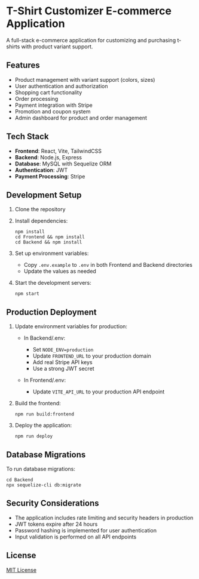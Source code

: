 # T-Shirt Customizer E-commerce Application

A full-stack e-commerce application for customizing and purchasing t-shirts with product variant support.

## Features

- Product management with variant support (colors, sizes)
- User authentication and authorization
- Shopping cart functionality
- Order processing
- Payment integration with Stripe
- Promotion and coupon system
- Admin dashboard for product and order management

## Tech Stack

- **Frontend**: React, Vite, TailwindCSS
- **Backend**: Node.js, Express
- **Database**: MySQL with Sequelize ORM
- **Authentication**: JWT
- **Payment Processing**: Stripe

## Development Setup

1. Clone the repository
2. Install dependencies:
   ```
   npm install
   cd Frontend && npm install
   cd Backend && npm install
   ```
3. Set up environment variables:
   - Copy `.env.example` to `.env` in both Frontend and Backend directories
   - Update the values as needed

4. Start the development servers:
   ```
   npm start
   ```

## Production Deployment

1. Update environment variables for production:
   - In Backend/.env:
     - Set `NODE_ENV=production`
     - Update `FRONTEND_URL` to your production domain
     - Add real Stripe API keys
     - Use a strong JWT secret

   - In Frontend/.env:
     - Update `VITE_API_URL` to your production API endpoint

2. Build the frontend:
   ```
   npm run build:frontend
   ```

3. Deploy the application:
   ```
   npm run deploy
   ```

## Database Migrations

To run database migrations:
```
cd Backend
npx sequelize-cli db:migrate
```

## Security Considerations

- The application includes rate limiting and security headers in production
- JWT tokens expire after 24 hours
- Password hashing is implemented for user authentication
- Input validation is performed on all API endpoints

## License

[MIT License](LICENSE) 